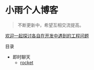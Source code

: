 # 小雨个人博客


> 不断更新中，希望互相交流提高。

[欢迎一起探讨各自在开发中遇到的工程问题]()

目录

* 即时聊天
    * [rocket](https://xiaoyu359.github.io/xiaoyu/即时通讯/Rocket.Chat开发编译和安装方法)

 
